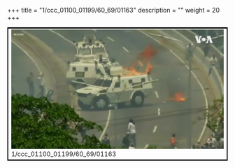 +++
title = "1/ccc_01100_01199/60_69/01163"
description = ""
weight = 20
+++

<table style="border:2px solid black;max-width:800px;max-height:800px;" 
><tr><td>
<img class="center-fit-jpg"
src="/jpg_/aaa_20190430_NxaOmWaI8sI_01162.jpg">
1/ccc_01100_01199/60_69/01163
</img></td></tr></table>
